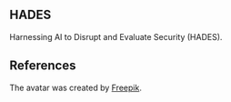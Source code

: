 ## HADES

Harnessing AI to Disrupt and Evaluate Security (HADES).

## References

The avatar was created by <a href="https://www.flaticon.com/free-icons/hades" title="hades icons">Freepik</a>.
